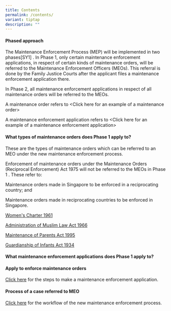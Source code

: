 ```yaml
---
title: Contents
permalink: /contents/
variant: tiptap
description: ""
---
```

<h4>Phased approach</h4>
<p>The Maintenance Enforcement Process (MEP) will be implemented in two phases[SY1]&nbsp;.
In Phase 1, only certain maintenance enforcement applications, in respect
of certain kinds of maintenance orders, will be referred to the Maintenance
Enforcement Officers (MEOs). This referral is done by the Family Justice
Courts after the applicant files a maintenance enforcement application
there.</p>
<p></p>
<p>In Phase 2, all maintenance enforcement applications in respect of all
maintenance orders will be referred to the MEOs.</p>
<p></p>
<p>A maintenance order refers to &lt;Click here for an example of a maintenance
order&gt;</p>
<p></p>
<p>A maintenance enforcement application refers to &lt;Click here for an
example of a maintenance enforcement application&gt;</p>
<p></p>
<h4>What types of maintenance orders does Phase 1 apply to?</h4>
<p></p>
<p>These are the types of maintenance orders which can be referred to an
MEO under the new maintenance enforcement process.</p>
<p></p>
<p>Enforcement of maintenance orders under the Maintenance Orders (Reciprocal
Enforcement) Act 1975 will not be referred to the MEOs in Phase 1 . These
refer to:</p>
<p></p>
<p>Maintenance orders made in Singapore to be enforced in a reciprocating
country; and</p>
<p>Maintenance orders made in reciprocating countries to be enforced in Singapore.</p>
<p><a href="/women-s-charter-1961/" rel="noopener nofollow" target="_blank">Women's Charter 1961</a>
</p>
<p><a href="/administration-of-muslim-law-act-1966/" rel="noopener nofollow" target="_blank">Administration of Muslim Law Act 1966</a>
</p>
<p><a href="/maintenance-of-parents-act-1995/" rel="noopener nofollow" target="_blank">Maintenance of Parents Act 1995</a>
</p>
<p><a href="/guardianship-of-infants-act-1934/" rel="noopener nofollow" target="_blank">Guardianship of Infants Act 1934</a>
</p>
<p></p>
<h4>What maintenance enforcement applications does Phase 1 apply to?</h4>
<p></p>
<h4>Apply to enforce maintenance orders</h4>
<p><a href="/apply-to-enforce-maintenance-orders/" rel="noopener nofollow" target="_blank">Click here</a> for
the steps to make a maintenance enforcement application.</p>
<h4>Process of a case referred to MEO</h4>
<p><a href="/process-of-a-case-referred-to-an-meo/" rel="noopener nofollow" target="_blank">Click here</a> for
the workflow of the new maintenance enforcement process.</p>
<p></p>